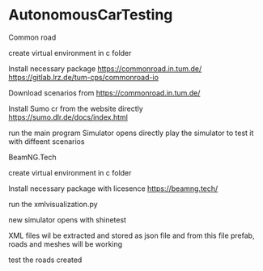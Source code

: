 # AutonomousCarTesting


Common road 

create virtual environment in c folder

Install necessary package
https://commonroad.in.tum.de/
https://gitlab.lrz.de/tum-cps/commonroad-io


Download scenarios from
https://commonroad.in.tum.de/

Install Sumo cr from the website directly
https://sumo.dlr.de/docs/index.html


run the main program
Simulator opens directly
play the simulator to test it with diffeent scenarios



BeamNG.Tech

create virtual environment in c folder

Install necessary package with licesence
https://beamng.tech/

run the xmlvisualization.py

new simulator opens with shinetest

XML files wil be extracted and stored as json file and from this file prefab, roads and meshes will be working

test the roads created
